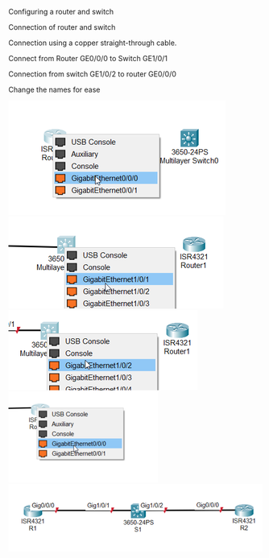 Configuring a router and switch




Connection of router and switch

Connection using a copper straight-through cable.

Connect from Router GE0/0/0 to Switch GE1/0/1


Connection from switch GE1/0/2 to router GE0/0/0
 

Change the names for ease


![unnamed_23b8c1e9392446debeb13b9046685257](./unnamed_23b8c1e9392446debeb13b9046685257.png)
![unnamed_bd9c66b3ad3c4d6d9a3d1fa7bc8960a9](./unnamed_bd9c66b3ad3c4d6d9a3d1fa7bc8960a9.png)
![unnamed_972a846916414f828b9d2434e465e150](./unnamed_972a846916414f828b9d2434e465e150.png)
![unnamed_17fc695a07a04a6e8822e8f36c031199](./unnamed_17fc695a07a04a6e8822e8f36c031199.png)
![unnamed_9a1de644815e46d1bb8faa1837f8a88b](./unnamed_9a1de644815e46d1bb8faa1837f8a88b.png)
